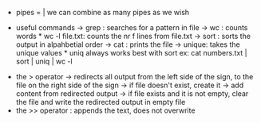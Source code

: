 * pipes = |
    we can combine as many pipes as we wish
- useful commands
    -> grep : searches for a pattern in file
    -> wc : counts words
        * wc -l file.txt: counts the nr f lines from file.txt
    -> sort : sorts the output in alpahbetial order
    -> cat : prints the file
    -> unique: takes the unique values
        * uniq always works best with sort
        ex: cat numbers.txt | sort | uniq | wc -l
    
* the > operator
    -> redirects all output from the left side of the sign, to the file on the right side of the sign
    -> if file doesn't exist, create it
    -> add content from redirected output
    -> if file exists and it is not empty, clear the file and write the redirected output in empty file
* the >> operator : appends the text, does not overwrite


